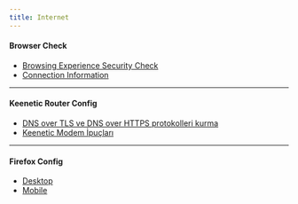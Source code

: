 ```yaml
---
title: Internet
---
```


#### Browser Check
* [Browsing Experience Security Check](https://www.cloudflare.com/ssl/encrypted-sni)
* [Connection Information](https://cloudflare-dns.com/help)

<hr>

#### Keenetic Router Config
* [DNS over TLS ve DNS over HTTPS protokolleri kurma](https://help.keenetic.com/hc/tr/articles/360007687159-DNS-over-TLS-ve-DNS-over-HTTPS-protokolleri-kurma)
* [Keenetic Modem İpuçları](https://forum.turk.net/t/keenetic-modem-ipuclari/10411)

<hr>

#### Firefox Config
* [Desktop](https://www.inmotionhosting.com/support/security/dns-over-https-encrypted-sni-in-firefox)
* [Mobile](https://www.reddit.com/r/firefox/comments/vu8hmf/comment/ifceyqa/?utm_source=share&utm_medium=web2x&context=3)